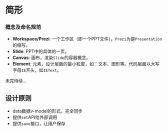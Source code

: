 # 简形

### 概念及命名规范
- **Workspace/Prezi**: 一个工作区（即一个PPT文件），`Prezi`为是`Presentation`的缩写。
- **Slide**: PPT中的具体的一页。
- **Canvas**: 画布，渲染`Slide`的容器概念。
- **Element**: 元素，设计层面的最小粒度，如：文本、图形等。代码层面以大写字母`IE`开头，如`IEText`。

未完待续...


## 设计原则

- data数据v-model的形式，完全同步
- 提供`set`API给外部调用
- 提供`save`接口，让用户保存